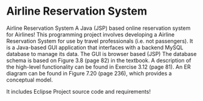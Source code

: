 # Airline Reservation System
 Airline Reservation System
 A Java (JSP) based online reservation system for Airlines!
 This programming project involves developing a Airline Reservation System for use by
 travel professionals (i.e. not passengers). It is a Java-based GUI application that
 interfaces with a backend MySQL database to manage its data. The GUI is browser based (JSP)
 The database schema is based on Figure 3.8 (page 82) in the textbook. A
 description of the high-level functionality can be found in Exercise 3.12 (page 81). An
 ER diagram can be found in Figure 7.20 (page 236), which provides a conceptual model.

 It includes Eclipse Project source code and requirements!
